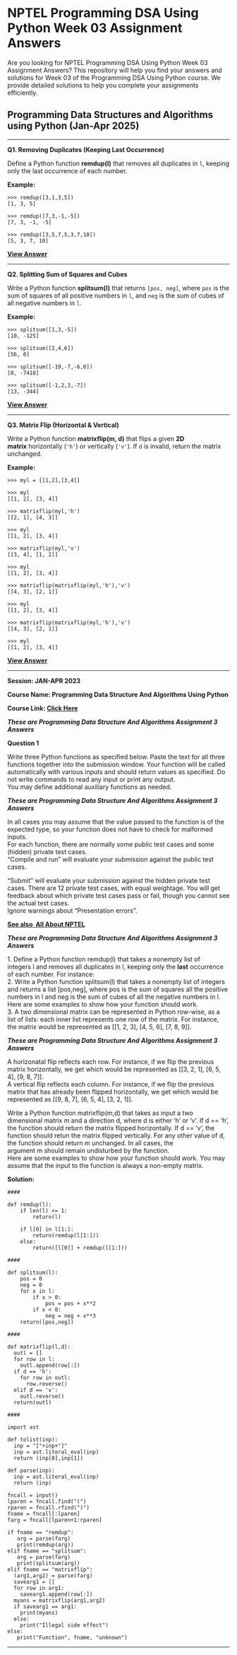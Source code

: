 # NPTEL Programming DSA Using Python Week 03 Assignment Answers

Are you looking for NPTEL Programming DSA Using Python Week 03 Assignment Answers? This repository will help you find your answers and solutions for Week 03 of the Programming DSA Using Python course. We provide detailed solutions to help you complete your assignments efficiently.

## Programming Data Structures and Algorithms using Python (Jan-Apr 2025)

***

**Q1. Removing Duplicates (Keeping Last Occurrence)**

Define a Python function **remdup(l)** that removes all duplicates in `l`, keeping only the last occurrence of each number.

**Example:**

    >>> remdup([3,1,3,5])
    [1, 3, 5]

    >>> remdup([7,3,-1,-5])
    [7, 3, -1, -5]

    >>> remdup([3,5,7,5,3,7,10])
    [5, 3, 7, 10]

[**View Answer**](https://my.progiez.com/courses/programming-data-structures-and-algorithms-using-python-nptel-answers/)

***

**Q2. Splitting Sum of Squares and Cubes**

Write a Python function **splitsum(l)** that returns `[pos, neg]`, where `pos` is the sum of squares of all positive numbers in `l`, and `neg` is the sum of cubes of all negative numbers in `l`.

**Example:**

    >>> splitsum([1,3,-5])
    [10, -125]

    >>> splitsum([2,4,6])
    [56, 0]

    >>> splitsum([-19,-7,-6,0])
    [0, -7418]

    >>> splitsum([-1,2,3,-7])
    [13, -344]

[**View Answer**](https://my.progiez.com/courses/programming-data-structures-and-algorithms-using-python-nptel-answers/)

***

**Q3. Matrix Flip (Horizontal & Vertical)**

Write a Python function **matrixflip(m, d)** that flips a given **2D matrix** horizontally (`'h'`) or vertically (`'v'`). If `d` is invalid, return the matrix unchanged.

**Example:**

    >>> myl = [[1,2],[3,4]]

    >>> myl
    [[1, 2], [3, 4]]  

    >>> matrixflip(myl,'h')
    [[2, 1], [4, 3]]

    >>> myl
    [[1, 2], [3, 4]]  

    >>> matrixflip(myl,'v')
    [[3, 4], [1, 2]]  

    >>> myl
    [[1, 2], [3, 4]]  

    >>> matrixflip(matrixflip(myl,'h'),'v')
    [[4, 3], [2, 1]]

    >>> myl
    [[1, 2], [3, 4]]  

    >>> matrixflip(matrixflip(myl,'h'),'v')
    [[4, 3], [2, 1]]

    >>> myl
    [[1, 2], [3, 4]]  

[**View Answer**](https://my.progiez.com/courses/programming-data-structures-and-algorithms-using-python-nptel-answers/)

***

****Session: JAN-APR 2023****

**Course Name: Programming Data Structure And Algorithms Using Python**

**Course Link: [**Click Here**](https://onlinecourses.nptel.ac.in/noc23_cs15/course)**

****_**These are Programming Data Structure And Algorithms Assignment 3 Answers**_****

**Question 1**

Write three Python functions as specified below. Paste the text for all three functions together into the submission window. Your function will be called automatically with various inputs and should return values as specified. Do not write commands to read any input or print any output.\
You may define additional auxiliary functions as needed.

****_**These are Programming Data Structure And Algorithms Assignment 3 Answers**_****

In all cases you may assume that the value passed to the function is of the expected type, so your function does not have to check for malformed inputs.\
For each function, there are normally some public test cases and some (hidden) private test cases.\
“Compile and run” will evaluate your submission against the public test cases.

“Submit” will evaluate your submission against the hidden private test cases. There are 12 private test cases, with equal weightage. You will get feedback about which private test cases pass or fail, though you cannot see the actual test cases.\
Ignore warnings about “Presentation errors”.

[****See also**  **All About NPTEL****](https://progiez.com/nptel)

****_**These are Programming Data Structure And Algorithms Assignment 3 Answers**_****

1\. Define a Python function remdup(l) that takes a nonempty list of integers l and removes all duplicates in l, keeping only the **last** occurrence of each number. For instance:\
2\. Write a Python function splitsum(l) that takes a nonempty list of integers and returns a list \[pos,neg], where pos is the sum of squares all the positive numbers in l and neg is the sum of cubes of all the negative numbers in l.\
Here are some examples to show how your function should work.\
3\. A two dimensional matrix can be represented in Python row-wise, as a list of lists: each inner list represents one row of the matrix. For instance, the matrix would be represented as \[\[1, 2, 3], \[4, 5, 6], \[7, 8, 9]].

****_**These are Programming Data Structure And Algorithms Assignment 3 Answers**_****

A horizonatal flip reflects each row. For instance, if we flip the previous matrix horizontally, we get which would be represented as \[\[3, 2, 1], \[6, 5, 4], \[9, 8, 7]].\
A vertical flip reflects each column. For instance, if we flip the previous matrix that has already been flipped horizontally, we get which would be represented as \[\[9, 8, 7], \[6, 5, 4], \[3, 2, 1]].

Write a Python function matrixflip(m,d) that takes as input a two dimensional matrix m and a direction d, where d is either ‘h’ or ‘v’. If d == ‘h’, the function should return the matrix flipped horizontally. If d == ‘v’, the function should retun the matrix flipped vertically. For any other value of d, the function should return m unchanged. In all cases, the argument m should remain undisturbed by the function.\
Here are some examples to show how your function should work. You may assume that the input to the function is always a non-empty matrix.

**Solution:**

    ####

    def remdup(l):
        if len(l) <= 1:
            return(l)

        if l[0] in l[1:]:
            return(remdup(l[1:]))
        else:
            return([l[0]] + remdup(l[1:]))

    ####

    def splitsum(l):
        pos = 0
        neg = 0
        for x in l:
            if x > 0:
                pos = pos + x**2
            if x < 0:
                neg = neg + x**3
        return([pos,neg])

    ####

    def matrixflip(l,d):
      outl = []
      for row in l:
        outl.append(row[:])
      if d == 'h':
        for row in outl:
          row.reverse()
      elif d == 'v':
        outl.reverse()
      return(outl)

    ####

    import ast

    def tolist(inp):
      inp = "["+inp+"]"
      inp = ast.literal_eval(inp)
      return (inp[0],inp[1])

    def parse(inp):
      inp = ast.literal_eval(inp)
      return (inp)

    fncall = input()
    lparen = fncall.find("(")
    rparen = fncall.rfind(")")
    fname = fncall[:lparen]
    farg = fncall[lparen+1:rparen]

    if fname == "remdup":
       arg = parse(farg)
       print(remdup(arg))
    elif fname == "splitsum":
       arg = parse(farg)
       print(splitsum(arg))
    elif fname == "matrixflip":
      (arg1,arg2) = parse(farg)
      savearg1 = []
      for row in arg1:
        savearg1.append(row[:])
      myans = matrixflip(arg1,arg2)
      if savearg1 == arg1:
        print(myans)
      else:
        print("Illegal side effect")
    else:
       print("Function", fname, "unknown")

***
